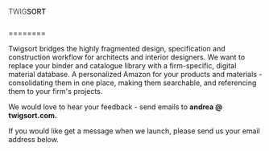 <link href='http://fonts.googleapis.com/css?family=Raleway:500,300' rel='stylesheet' type='text/css'> 
<p style="margin:30px 0px; line-height:8px;" class="raleway"><span style="font-weight:300">TWIG</span><span style="font-weight:500">SORT</span></p>
========

Twigsort bridges the highly fragmented design, specification and construction workflow for architects and interior designers. We want to replace your binder and catalogue library with a firm-specific, digital material database. A personalized Amazon for your products and materials - consolidating them in one place, making them searchable, and referencing them to your firm's projects. 

We would love to hear your feedback - send emails to <b>andrea @ twigsort.com.</b> 

If you would like get a message when we launch, please send us your email address below.
